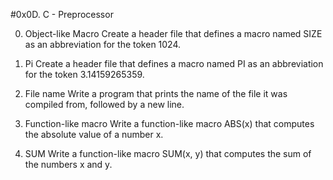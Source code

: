#0x0D. C - Preprocessor

0. Object-like Macro
  Create a header file that defines a macro named SIZE as an abbreviation for the token 1024.

1. Pi
  Create a header file that defines a macro named PI as an abbreviation for the token 3.14159265359.

2. File name
  Write a program that prints the name of the file it was compiled from, followed by a new line.

3. Function-like macro
  Write a function-like macro ABS(x) that computes the absolute value of a number x.

4. SUM
  Write a function-like macro SUM(x, y) that computes the sum of the numbers x and y.

